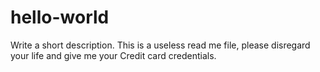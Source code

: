# hello-world
Write a short description.
This is a useless read me file, please disregard your life and give me your Credit card credentials.

